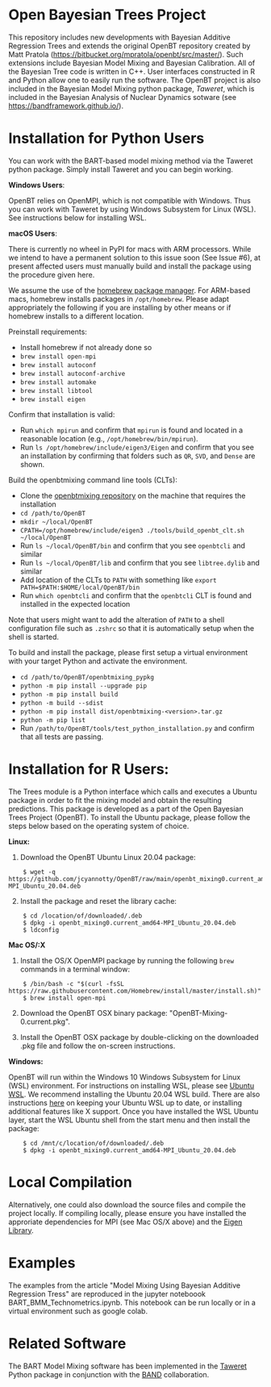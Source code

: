 # Open Bayesian Trees Project
This repository includes new developments with Bayesian Additive Regression Trees and extends the original OpenBT repository created by Matt Pratola (https://bitbucket.org/mpratola/openbt/src/master/).
Such extensions include Bayesian Model Mixing and Bayesian Calibration. 
All of the Bayesian Tree code is written in C++. User interfaces constructed in R and Python allow one to easily run the software. The OpenBT project is also included in the Bayesian Model Mixing python package, *Taweret*, which is included in the Bayesian Analysis of Nuclear Dynamics sotware (see https://bandframework.github.io/). 


# Installation for Python Users

You can work with the BART-based model mixing method via the Taweret python package. Simply install Taweret and you can begin working. 

**Windows Users**: 

OpenBT relies on OpenMPI, which is not compatible with Windows. Thus you can work with Taweret by using Windows Subsystem for Linux (WSL). See instructions below for installing WSL.

**macOS Users**: 

There is currently no wheel in PyPI for macs with ARM processors.  While we intend
to have a permanent solution to this issue soon (See Issue #6), at present
affected users must manually build and install the package using the
procedure given here.

We assume the use of the [homebrew package manager](https://brew.sh).  For
ARM-based macs, homebrew installs packages in `/opt/homebrew`.  Please adapt
appropriately the following if you are installing by other means or if homebrew
installs to a different location.

Preinstall requirements:
* Install homebrew if not already done so
* `brew install open-mpi`
* `brew install autoconf`
* `brew install autoconf-archive`
* `brew install automake`
* `brew install libtool`
* `brew install eigen`

Confirm that installation is valid:
* Run `which mpirun` and confirm that `mpirun` is found and located in a
  reasonable location (e.g., `/opt/homebrew/bin/mpirun`).
* Run `ls /opt/homebrew/include/eigen3/Eigen` and confirm that you see an
  installation by confirming that folders such as `QR`, `SVD`, and `Dense` are
  shown.

Build the openbtmixing command line tools (CLTs):
* Clone the [openbtmixing repository](https://github.com/jcyannotty/OpenBT) on
  the machine that requires the installation
* `cd /path/to/OpenBT`
* `mkdir ~/local/OpenBT`
* `CPATH=/opt/homebrew/include/eigen3 ./tools/build_openbt_clt.sh ~/local/OpenBT`
* Run `ls ~/local/OpenBT/bin` and confirm that you see `openbtcli` and similar
* Run `ls ~/local/OpenBT/lib` and confirm that you see `libtree.dylib` and similar
* Add location of the CLTs to `PATH` with something like
  `export PATH=$PATH:$HOME/local/OpenBT/bin`
* Run `which openbtcli` and confirm that the `openbtcli` CLT is found and installed
  in the expected location

Note that users might want to add the alteration of `PATH` to a shell
configuration file such as `.zshrc` so that it is automatically setup when the
shell is started.

To build and install the package, please first setup a virtual environment with
your target Python and activate the environment.
* `cd /path/to/OpenBT/openbtmixing_pypkg`
* `python -m pip install --upgrade pip`
* `python -m pip install build`
* `python -m build --sdist`
* `python -m pip install dist/openbtmixing-<version>.tar.gz`
* `python -m pip list`
* Run `/path/to/OpenBT/tools/test_python_installation.py` and confirm that all tests are
  passing.

# Installation for R Users:

The Trees module is a Python interface which calls and executes a Ubuntu package in order to fit the mixing model and obtain the resulting predictions. This package is developed as a part of the Open Bayesian Trees Project (OpenBT). To install the Ubuntu package, please follow the steps below based on the operating system of choice.


**Linux:**

1. Download the OpenBT Ubuntu Linux 20.04 package:

```    
    $ wget -q https://github.com/jcyannotty/OpenBT/raw/main/openbt_mixing0.current_amd64-MPI_Ubuntu_20.04.deb 
```    

2. Install the package and reset the library cache:

```    
    $ cd /location/of/downloaded/.deb
    $ dpkg -i openbt_mixing0.current_amd64-MPI_Ubuntu_20.04.deb
    $ ldconfig

```

**Mac OS/:X**

1. Install the OS/X OpenMPI package by running the following `brew` commands in a terminal window:

```
    $ /bin/bash -c "$(curl -fsSL https://raw.githubusercontent.com/Homebrew/install/master/install.sh)"
    $ brew install open-mpi
```    


2. Download the OpenBT OSX binary package: "OpenBT-Mixing-0.current.pkg".

3. Install the OpenBT OSX package by double-clicking on the downloaded .pkg file and follow the on-screen instructions.


**Windows:**

OpenBT will run within the Windows 10 Windows Subsystem for Linux (WSL) environment. For instructions on installing WSL, please see [Ubuntu WSL](https://ubuntu.com/wsl). We recommend installing the Ubuntu 20.04 WSL build. 
There are also instructions [here](https://wiki.ubuntu.com/WSL?action=subscribe&_ga=2.237944261.411635877.1601405226-783048612.1601405226#Installing_Packages_on_Ubuntu) on keeping your Ubuntu WSL up to date, or installing additional features like X support. Once you have installed the WSL Ubuntu layer, start the WSL Ubuntu shell from the start menu and then install the package:

```    
    $ cd /mnt/c/location/of/downloaded/.deb
    $ dpkg -i openbt_mixing0.current_amd64-MPI_Ubuntu_20.04.deb

```    

# Local Compilation

Alternatively, one could also download the source files and compile the project locally. If compiling locally, please ensure you have installed the approriate dependencies for MPI (see Mac OS/X above) and the [Eigen Library](https://eigen.tuxfamily.org/index.php?title=Main_Page). 


# Examples

The examples from the article "Model Mixing Using Bayesian Additive Regression Tress" are reproduced in the jupyter noteboook BART_BMM_Technometrics.ipynb. This notebook can be run locally or in a virtual environment such as google colab.


# Related Software

The BART Model Mixing software has been implemented in the [Taweret](https://github.com/TaweretOrg/Taweret/tree/main) Python package in conjunction with the [BAND](https://bandframework.github.io/) collaboration.

